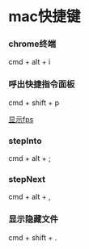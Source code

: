 # mac快捷键

### chrome终端
cmd + alt + i

### 呼出快捷指令面板
cmd + shift + p

[显示fps](./显示fps.gif)

### stepInto
cmd + alt + ;

### stepNext
cmd + alt + ,

### 显示隐藏文件
cmd + shift + .